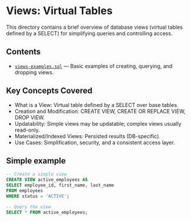 # Views: Virtual Tables

This directory contains a brief overview of database views (virtual tables defined by a SELECT) for simplifying queries and controlling access.

## Contents

- [`views-examples.sql`](views-examples.sql) — Basic examples of creating, querying, and dropping views.

## Key Concepts Covered

- What is a View: Virtual table defined by a SELECT over base tables.
- Creation and Modification: CREATE VIEW, CREATE OR REPLACE VIEW, DROP VIEW.
- Updatability: Simple views may be updatable; complex views usually read-only.
- Materialized/Indexed Views: Persisted results (DB-specific).
- Use Cases: Simplification, security, and a consistent access layer.

## Simple example

```sql
-- Create a simple view
CREATE VIEW active_employees AS
SELECT employee_id, first_name, last_name
FROM employees
WHERE status = 'ACTIVE';

-- Query the view
SELECT * FROM active_employees;
```
